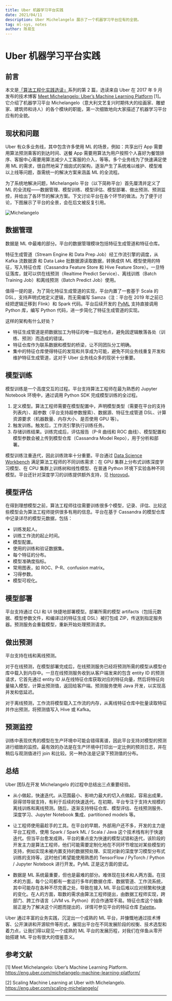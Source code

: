 ```yaml
---
title: Uber 机器学习平台实践
date: 2021/04/11
description: Uber Michelangelo 展示了一个机器学习平台应有的全貌。
tag: ml-sys, notes
author: 陈易生
---
```


# Uber 机器学习平台实践

## 前言

本文是[「算法工程化实践选读」](/posts/mlsys-we-love)系列的第 2 篇，选读来自 Uber 在 2017 年 9 月发布的技术博客 [Meet Michelangelo: Uber’s Machine Learning Platform](https://eng.uber.com/michelangelo-machine-learning-platform/) [1]。它介绍了机器学习平台 Michelangelo（意大利文艺复兴时期伟大的绘画家、雕塑家、建筑师和诗人）的各个模块的职能，第一次细致地向大家描述了机器学习平台应有的全貌。

## 现状和问题

Uber 有众多业务线，其中包含许多使用 ML 的场景，例如：共享出行 App 需要用算法预测乘客的到达时间、送餐 App 需要用算法为用户按照个人喜好为餐馆排序、客服中心需要用算法减少人工客服的介入，等等。多个业务线为了快速满足使用 ML 的需求，很自然地采了烟囱式的架构，逐渐产生了系统难以维护、模型难以上线等问题，亟需统一的解决方案来涵盖 ML 的全流程。

为了系统地解决问题，Michelangelo 平台（以下简称平台）首先厘清并定义了 ML 的全流程——数据管理、模型训练、模型评估、模型部署、做出预测、预测监控，并给出了各环节的解决方案。下文讨论平台在各个环节的做法。为了便于讨论，下图展示了平台的全景，会在后文被反复引用。

![Michelangelo](/images/uber-michelangelo-overview/michelangelo.png)

## 数据管理

数据是 ML 中最难的部分。平台的数据管理模块包括特征生成管道和特征仓库。

特征生成管道（Stream Engine 和 Data Prep Job）经工作流引擎的调度，从 Kafka 流数据源 和 Data Lake 批数据源读取数据，转换成供 ML 模型使用的特征，写入特征仓库（Cassandra Feature Store 和 Hive Feature Store）。一旦特征落库，就可以供在线预测（Realtime Predict Service）、离线训练（Batch Training Job）和离线预测（Batch Predict Job）使用。

值得一提的是，为了简化特征生成管道的实现，平台内置了一套基于 Scala 的 DSL，支持声明式地定义逻辑，而无需编写 Samza（注：平台在 2019 年之前已经把逻辑迁移到 Flink）和 Spark 代码。平台后续开发的 [PyML](https://eng.uber.com/michelangelo-pyml/) 支持直接调用 Python 库，编写 Python 代码，进一步简化了特征生成管道的实现。

这样的架构有什么好处？

- 特征生成管道是把数据加工为特征的唯一指定地点，避免因逻辑散落各处（训练、预测）而造成的错误。
- 特征仓库作为联系数据和模型的桥梁，让不同团队分工明确。
- 集中的特征仓库使得特征的发现和共享成为可能，避免不同业务线重复开发和维护特征生成管道，这对于 Uber 业务线众多的现状十分重要。

## 模型训练

模型训练是一个高度交互的过程。平台支持算法工程师在最为熟悉的 Jupyter Notebook 环境中，通过调用 Python SDK 完成模型训练的全过程。

1. 定义模型。算法工程师需要在模型配置中，声明模型类型（需要在平台的支持列表内）、超参数（平台支持超参数搜索）、数据源、特征生成管道 DSL、计算资源要求（机器数量、内存大小、是否使用 GPU 等）。
2. 触发训练。触发后，工作流引擎执行训练任务。
3. 存储训练结果。训练完成后，评估报告（P-R 曲线和 ROC 曲线）、模型配置和模型参数会被上传到模型仓库（Cassandra Model Repo），用于分析和部署。

模型训练注重迭代，因此训练效率十分重要。平台通过 [Data Science Workbench](https://eng.uber.com/dsw/) 满足算法工程师的不同训练需求：在 GPU 集群上分布式训练深度学习模型、在 CPU 集群上训练树和线性模型、在普通 Python 环境下实验各种不同模型。平台还针对深度学习的训练提供额外支持，见 [Horovod](https://eng.uber.com/horovod/)。

## 模型评估

在得到理想模型之前，算法工程师往往需要训练很多个模型，记录、评估、比较这些模型会为算法工程师提供很多有用的信息。平台在基于 Cassandra 的模型仓库中记录详尽的模型元数据，包括：

- 训练发起人。
- 训练工作流的起止时间。
- 模型配置。
- 使用的训练和验证数据集。
- 每个特征的分布。
- 模型准确度指标。
- 常用图表，如 ROC、P-R、confusion matrix。
- 习得参数。
- 模型可视化。

## 模型部署

平台支持通过 CLI 和 UI 快捷地部署模型。部署所需的模型 artifacts（包括元数据、模型参数文件，和编译过的特征生成 DSL）被打包成 ZIP，传送到指定服务器。预测服务会重载模型，重新开始处理预测请求。

## 做出预测

平台支持在线和离线预测。

对于在线预测，在模型部署完成后，在线预测服务已经将预测所需的模型从模型仓库中载入到内存中。一旦在线预测服务收到从客户端发来的包含 entity ID 的预测请求，它首先通过 entity ID 从在线特征仓库获取对应的特征向量，然后将特征向量输入模型，计算出预测值，返回给客户端。预测服务使用 Java 开发，以实现高并发和低延迟。

对于离线预测，工作流将模型载入工作流的内存，从离线特征仓库中批量读取特征并作出预测，将预测值写入 Hive 或 Kafka。

## 预测监控

训练中表现优秀的模型在生产环境中可能会错得离谱，因此平台支持对模型的预测进行细致的监控。最有效的办法是在生产环境中打印出一定比例的预测日志，并在稍后与观测值进行 join 和比较。另一种办法是记录下预测值的分布。

## 总结

Uber 团队在开发 Michelangelo 的过程中总结出三点重要经验。

- 从小做起，快速迭代。从范围最小、影响力最大的切入点做起，容易出成果，获得领导层支持，有利于后续的快速迭代。在初期，平台专注于支持大规模的离线训练和离线预测。随后，逐渐支持特征仓库、模型评估、在线预测服务、深度学习、Jupyter Notebook 集成、partitioned models 等。

- 让工程师使用最趁手的工具。在平台的早期，外部用户还不多，开发的主力是平台工程师，使用 Spark / Spark ML / Scala / Java 这个技术栈有利于快速迭代。但当平台愈发成熟，平台的重点变为快速的模型试错和迭代，该阶段的开发主力是算法工程师，他们可能需要定制化地在不同环节增加对某些模型的支持，例如实现未被内置支持的数据预处理、实现对新的深度学习模型分布式训练的支持等，这时他们希望能使用熟悉的 TensorFlow / PyTorch / Python / Jupyter Notebook 进行开发。PyML 正是这方面的尝试。

- 数据是 ML 系统最重要，但也是最难的部分。难体现在技术和人两方面。在技术的方面，每个公司都有一套运行多年的数据仓库、数据管道、工作流系统，其中可能存在各种不尽完善之处，导致在接入 ML 平台后难以应对频繁和快速的变化。在人的方面，取数的需求由算法工程师提出，由数据工程师实现，跨部门、跨工作语言（JVM vs. Python）的合作通常不易。特征仓库这个抽象层正是为了解决这个问题而提出的，详情可参见平台的特征仓库 [Palette](https://www.infoq.com/presentations/michelangelo-palette-uber/)。

Uber 通过丰富的业务实践，沉淀出一个成熟的 ML 平台，并慷慨地通过技术博客、公开演讲和开源软件等形式，展现出平台在不同发展阶段的权衡、技术选型和着力点，让我们得以窥见一个成熟的 ML 平台的发展历程，对我们在伴鱼从零开始搭建 ML 平台有很大的借鉴意义。

## 参考文献

[1] Meet Michelangelo: Uber’s Machine Learning Platform. https://eng.uber.com/michelangelo-machine-learning-platform/

[2] Scaling Machine Learning at Uber with Michelangelo. https://eng.uber.com/scaling-michelangelo/

---

